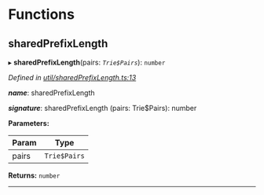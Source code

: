 

# Functions

<a id="sharedprefixlength"></a>

##  sharedPrefixLength

▸ **sharedPrefixLength**(pairs: *`Trie$Pairs`*): `number`

*Defined in [util/sharedPrefixLength.ts:13](https://github.com/polkadot-js/common/blob/48008e2/packages/trie-hash/src/util/sharedPrefixLength.ts#L13)*

*__name__*: sharedPrefixLength

*__signature__*: sharedPrefixLength (pairs: Trie$Pairs): number

**Parameters:**

| Param | Type |
| ------ | ------ |
| pairs | `Trie$Pairs` |

**Returns:** `number`

___

